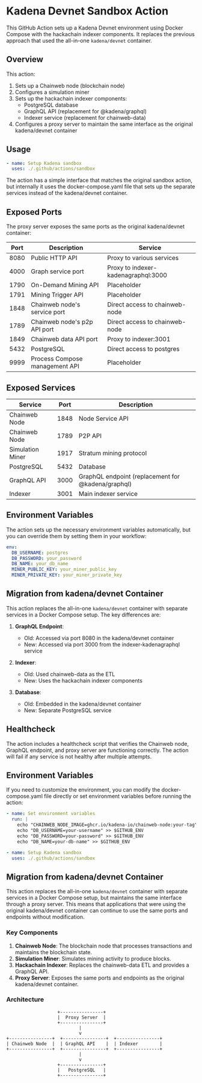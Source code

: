 # Kadena Devnet Sandbox Action

This GitHub Action sets up a Kadena Devnet environment using Docker Compose with the hackachain indexer components. It replaces the previous approach that used the all-in-one `kadena/devnet` container.

## Overview

This action:

1. Sets up a Chainweb node (blockchain node)
2. Configures a simulation miner
3. Sets up the hackachain indexer components:
   - PostgreSQL database
   - GraphQL API (replacement for @kadena/graphql)
   - Indexer service (replacement for chainweb-data)
4. Configures a proxy server to maintain the same interface as the original kadena/devnet container

## Usage

```yaml
- name: Setup Kadena sandbox
  uses: ./.github/actions/sandbox
```

The action has a simple interface that matches the original sandbox action, but internally it uses the docker-compose.yaml file that sets up the separate services instead of the kadena/devnet container.

## Exposed Ports

The proxy server exposes the same ports as the original kadena/devnet container:

| Port | Description | Service |
|------|-------------|---------|
| 8080 | Public HTTP API | Proxy to various services |
| 4000 | Graph service port | Proxy to indexer-kadenagraphql:3000 |
| 1790 | On-Demand Mining API | Placeholder |
| 1791 | Mining Trigger API | Placeholder |
| 1848 | Chainweb node's service port | Direct access to chainweb-node |
| 1789 | Chainweb node's p2p API port | Direct access to chainweb-node |
| 1849 | Chainweb data API port | Proxy to indexer:3001 |
| 5432 | PostgreSQL | Direct access to postgres |
| 9999 | Process Compose management API | Placeholder |

## Exposed Services

| Service | Port | Description |
|---------|------|-------------|
| Chainweb Node | 1848 | Node Service API |
| Chainweb Node | 1789 | P2P API |
| Simulation Miner | 1917 | Stratum mining protocol |
| PostgreSQL | 5432 | Database |
| GraphQL API | 3000 | GraphQL endpoint (replacement for @kadena/graphql) |
| Indexer | 3001 | Main indexer service |

## Environment Variables

The action sets up the necessary environment variables automatically, but you can override them by setting them in your workflow:

```yaml
env:
  DB_USERNAME: postgres
  DB_PASSWORD: your_password
  DB_NAME: your_db_name
  MINER_PUBLIC_KEY: your_miner_public_key
  MINER_PRIVATE_KEY: your_miner_private_key
```

## Migration from kadena/devnet Container

This action replaces the all-in-one `kadena/devnet` container with separate services in a Docker Compose setup. The key differences are:

1. **GraphQL Endpoint**: 
   - Old: Accessed via port 8080 in the kadena/devnet container
   - New: Accessed via port 3000 from the indexer-kadenagraphql service

2. **Indexer**:
   - Old: Used chainweb-data as the ETL
   - New: Uses the hackachain indexer components

3. **Database**:
   - Old: Embedded in the kadena/devnet container
   - New: Separate PostgreSQL service

## Healthcheck

The action includes a healthcheck script that verifies the Chainweb node, GraphQL endpoint, and proxy server are functioning correctly. The action will fail if any service is not healthy after multiple attempts.

## Environment Variables

If you need to customize the environment, you can modify the docker-compose.yaml file directly or set environment variables before running the action:

```yaml
- name: Set environment variables
  run: |
    echo "CHAINWEB_NODE_IMAGE=ghcr.io/kadena-io/chainweb-node:your-tag" >> $GITHUB_ENV
    echo "DB_USERNAME=your-username" >> $GITHUB_ENV
    echo "DB_PASSWORD=your-password" >> $GITHUB_ENV
    echo "DB_NAME=your-db-name" >> $GITHUB_ENV

- name: Setup Kadena sandbox
  uses: ./.github/actions/sandbox
```

## Migration from kadena/devnet Container

This action replaces the all-in-one `kadena/devnet` container with separate services in a Docker Compose setup, but maintains the same interface through a proxy server. This means that applications that were using the original kadena/devnet container can continue to use the same ports and endpoints without modification.

### Key Components

1. **Chainweb Node**: The blockchain node that processes transactions and maintains the blockchain state.
2. **Simulation Miner**: Simulates mining activity to produce blocks.
3. **Hackachain Indexer**: Replaces the chainweb-data ETL and provides a GraphQL API.
4. **Proxy Server**: Exposes the same ports and endpoints as the original kadena/devnet container.

### Architecture

```
                   +----------------+
                   |  Proxy Server  |
                   +----------------+
                           |
                           v
+----------------+  +----------------+  +----------------+
| Chainweb Node  |  | GraphQL API    |  | Indexer        |
+----------------+  +----------------+  +----------------+
                           |
                           v
                   +----------------+
                   |   PostgreSQL   |
                   +----------------+
```